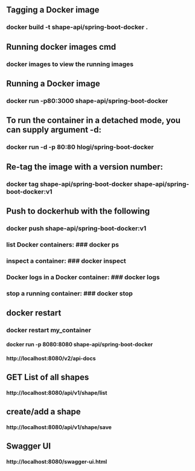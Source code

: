 

##  Tagging a Docker image ###
### docker build -t  shape-api/spring-boot-docker . ###

## Running docker images cmd ##
### docker images  to view the running images ###

## Running a Docker image  ##
### docker run -p80:3000 shape-api/spring-boot-docker ###

## To run the container in a detached mode, you can supply argument -d:
### docker run -d -p 80:80 hlogi/spring-boot-docker ###

## Re-tag the image with a version number: ##
### docker tag shape-api/spring-boot-docker shape-api/spring-boot-docker:v1 ###

## Push to dockerhub with  the following

### docker push shape-api/spring-boot-docker:v1

### list Docker containers: ### docker ps
### inspect a container: ### docker inspect <container-id>
### Docker logs in a Docker container: ### docker logs <container-id>
### stop a running container: ### docker stop <container-id>

## docker restart ##

### docker restart my_container ###

#### docker run -p 8080:8080 shape-api/spring-boot-docker

#### http://localhost:8080/v2/api-docs

## GET List of all shapes
#### http://localhost:8080/api/v1/shape/list

## create/add a shape
#### http://localhost:8080/api/v1/shape/save

## Swagger UI
#### http://localhost:8080/swagger-ui.html
